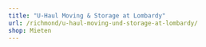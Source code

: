 ```yaml
---
title: "U-Haul Moving & Storage at Lombardy"
url: /richmond/u-haul-moving-und-storage-at-lombardy/
shop: Mieten
---
```

